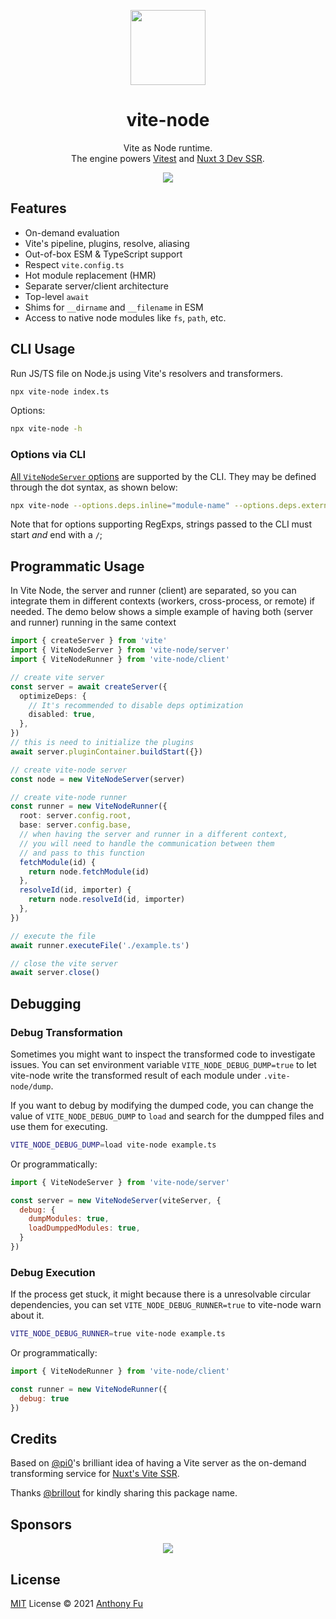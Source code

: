 <p align="center">
<img src="https://github.com/vitest-dev/vitest/blob/main/packages/vite-node/assets/vite-node.svg?raw=true" height="120">
</p>

<h1 align="center">
vite-node
</h1>
<p align="center">
Vite as Node runtime.<br>The engine powers <a href="https://github.com/vitest-dev/vitest">Vitest</a> and <a href="https://github.com/nuxt/framework">Nuxt 3 Dev SSR</a>.
<p>
<p align="center">
  <a href="https://www.npmjs.com/package/vitest"><img src="https://img.shields.io/npm/v/vite-node?color=FCC72B&label="></a>
<p>

## Features

- On-demand evaluation
- Vite's pipeline, plugins, resolve, aliasing
- Out-of-box ESM & TypeScript support
- Respect `vite.config.ts`
- Hot module replacement (HMR)
- Separate server/client architecture
- Top-level `await`
- Shims for `__dirname` and `__filename` in ESM
- Access to native node modules like `fs`, `path`, etc.

## CLI Usage

Run JS/TS file on Node.js using Vite's resolvers and transformers.

```bash
npx vite-node index.ts
```

Options:

```bash
npx vite-node -h
```

### Options via CLI

[All `ViteNodeServer` options](https://github.com/vitest-dev/vitest/blob/main/packages/vite-node/src/types.ts#L70-L89) are supported by the CLI. They may be defined through the dot syntax, as shown below:

```bash
npx vite-node --options.deps.inline="module-name" --options.deps.external="/module-regexp/" index.ts
```

Note that for options supporting RegExps, strings passed to the CLI must start _and_ end with a `/`;

## Programmatic Usage

In Vite Node, the server and runner (client) are separated, so you can integrate them in different contexts (workers, cross-process, or remote) if needed. The demo below shows a simple example of having both (server and runner) running in the same context

```ts
import { createServer } from 'vite'
import { ViteNodeServer } from 'vite-node/server'
import { ViteNodeRunner } from 'vite-node/client'

// create vite server
const server = await createServer({
  optimizeDeps: {
    // It's recommended to disable deps optimization
    disabled: true,
  },
})
// this is need to initialize the plugins
await server.pluginContainer.buildStart({})

// create vite-node server
const node = new ViteNodeServer(server)

// create vite-node runner
const runner = new ViteNodeRunner({
  root: server.config.root,
  base: server.config.base,
  // when having the server and runner in a different context,
  // you will need to handle the communication between them
  // and pass to this function
  fetchModule(id) {
    return node.fetchModule(id)
  },
  resolveId(id, importer) {
    return node.resolveId(id, importer)
  },
})

// execute the file
await runner.executeFile('./example.ts')

// close the vite server
await server.close()
```

## Debugging

### Debug Transformation

Sometimes you might want to inspect the transformed code to investigate issues. You can set environment variable `VITE_NODE_DEBUG_DUMP=true` to let vite-node write the transformed result of each module under `.vite-node/dump`.

If you want to debug by modifying the dumped code, you can change the value of `VITE_NODE_DEBUG_DUMP` to `load` and search for the dumpped files and use them for executing.

```bash
VITE_NODE_DEBUG_DUMP=load vite-node example.ts
```

Or programmatically:

```js
import { ViteNodeServer } from 'vite-node/server'

const server = new ViteNodeServer(viteServer, {
  debug: {
    dumpModules: true,
    loadDumppedModules: true,
  }
})
```

### Debug Execution

If the process get stuck, it might because there is a unresolvable circular dependencies, you can set `VITE_NODE_DEBUG_RUNNER=true` to vite-node warn about it.

```bash
VITE_NODE_DEBUG_RUNNER=true vite-node example.ts
```

Or programmatically:

```js
import { ViteNodeRunner } from 'vite-node/client'

const runner = new ViteNodeRunner({
  debug: true
})
```

## Credits

Based on [@pi0](https://github.com/pi0)'s brilliant idea of having a Vite server as the on-demand transforming service for [Nuxt's Vite SSR](https://github.com/nuxt/vite/pull/201).

Thanks [@brillout](https://github.com/brillout) for kindly sharing this package name.

## Sponsors

<p align="center">
  <a href="https://cdn.jsdelivr.net/gh/antfu/static/sponsors.svg">
    <img src='https://cdn.jsdelivr.net/gh/antfu/static/sponsors.svg'/>
  </a>
</p>

## License

[MIT](./LICENSE) License © 2021 [Anthony Fu](https://github.com/antfu)
